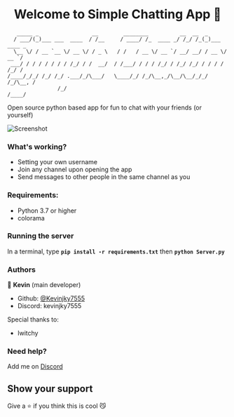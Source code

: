 <h1 align="center">Welcome to Simple Chatting App 👋</h1>

```
   _____ _                 __        ________          __  __  _            
  / ___/(_)___ ___  ____  / /__     / ____/ /_  ____ _/ /_/ /_(_)___  ____ _
  \__ \/ / __ `__ \/ __ \/ / _ \   / /   / __ \/ __ `/ __/ __/ / __ \/ __ `/
 ___/ / / / / / / / /_/ / /  __/  / /___/ / / / /_/ / /_/ /_/ / / / / /_/ / 
/____/_/_/ /_/ /_/ .___/_/\___/   \____/_/ /_/\__,_/\__/\__/_/_/ /_/\__, /  
                /_/                                                /____/
```

Open source python based app for fun to chat with your friends (or yourself)

![Screenshot](https://media.discordapp.net/attachments/861707176064974868/1182027029244284988/image.png)

### What's working?
- Setting your own username
- Join any channel upon opening the app
- Send messages to other people in the same channel as you

### Requirements:
- Python 3.7 or higher
- colorama

### Running the server
In a terminal, type __`pip install -r requirements.txt`__ then __`python Server.py`__

### Authors

👤 **Kevin** (main developer)

* Github: [@Kevinjky7555](https://github.com/Kevinjky7555)
* Discord: kevinjky7555

Special thanks to:
* lwitchy

### Need help?
Add me on [Discord](kevinjky7555)

## Show your support
Give a ⭐️ if you think this is cool 😼
